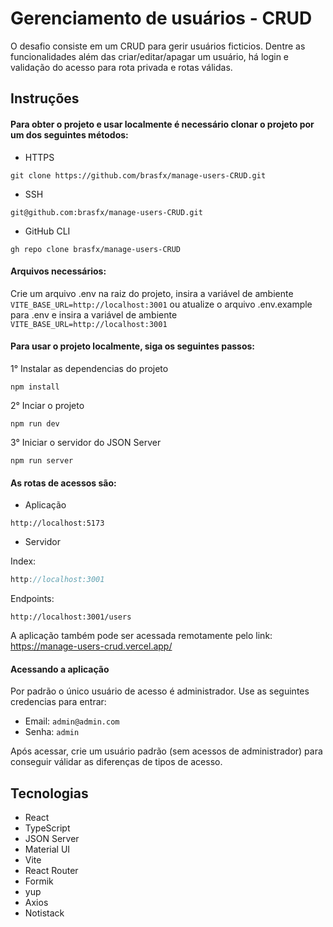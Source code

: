 # Gerenciamento de usuários - CRUD

O desafio consiste em um CRUD para gerir usuários ficticios.
Dentre as funcionalidades além das criar/editar/apagar um usuário, há login e validação do acesso para rota privada e rotas válidas.

## Instruções
#### Para obter o projeto e usar localmente é necessário clonar o projeto por um dos seguintes métodos:

- HTTPS
```
git clone https://github.com/brasfx/manage-users-CRUD.git
````
- SSH
```
git@github.com:brasfx/manage-users-CRUD.git
```
- GitHub CLI
```
gh repo clone brasfx/manage-users-CRUD
```
#### Arquivos necessários:
Crie um arquivo .env na raiz do projeto, insira a variável de ambiente `VITE_BASE_URL=http://localhost:3001` ou atualize o arquivo .env.example para .env e insira a variável de ambiente `VITE_BASE_URL=http://localhost:3001`

#### Para usar o projeto localmente, siga os seguintes passos:

1° Instalar as dependencias do projeto
```
npm install
```
2° Inciar o projeto
```
npm run dev
```
3° Iniciar o servidor do JSON Server
```
npm run server
```
#### As rotas de acessos são:
- Aplicação
```
http://localhost:5173
```
- Servidor

Index:
```js
http://localhost:3001
```
Endpoints:
```
http://localhost:3001/users
```
A aplicação também pode ser acessada remotamente pelo link: https://manage-users-crud.vercel.app/

#### Acessando a aplicação
Por padrão o único usuário de acesso é administrador. Use as seguintes credencias para entrar:
 - Email: ``` admin@admin.com ```
 - Senha: ``` admin ```

Após acessar, crie um usuário padrão (sem acessos de administrador) para conseguir válidar as diferenças de tipos de acesso.

## Tecnologias
 - React
 - TypeScript
 - JSON Server
 - Material UI
 - Vite
 - React Router
 - Formik
 - yup
 - Axios
 - Notistack
